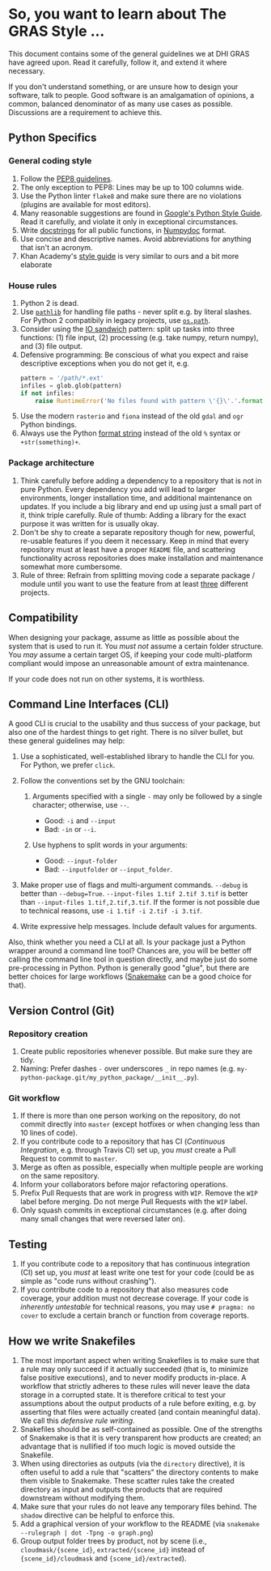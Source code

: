 # So, you want to learn about The GRAS Style ...

This document contains some of the general guidelines we at DHI GRAS have agreed upon. Read it carefully, follow it, and extend it where necessary. 

If you don't understand something, or are unsure how to design your software, talk to people. Good software is an amalgamation of opinions, a common, balanced denominator of as many use cases as possible. Discussions are a requirement to achieve this.


## Python Specifics

### General coding style

1. Follow the [PEP8 guidelines](https://www.python.org/dev/peps/pep-0008/).
1. The only exception to PEP8: Lines may be up to 100 columns wide.
1. Use the Python linter `flake8` and make sure there are no violations (plugins are available for most editors).
1. Many reasonable suggestions are found in [Google's Python Style Guide](https://google.github.io/styleguide/pyguide.html). Read it carefully, and violate it only in exceptional circumstances.
1. Write [docstrings](https://sphinxcontrib-napoleon.readthedocs.io) for all public functions, in
    [Numpydoc](https://github.com/numpy/numpy/blob/master/doc/HOWTO_DOCUMENT.rst.txt) format.
1. Use concise and descriptive names. Avoid abbreviations for anything that isn't an acronym.
1. Khan Academy's [style guide](https://github.com/Khan/style-guides/blob/master/style/python.md) is very similar to ours and a bit more elaborate 

### House rules

1. Python 2 is dead.
1. Use [`pathlib`](https://docs.python.org/library/pathlib.html) for handling file paths - never split e.g. by literal slashes. For Python 2 compatibily in legacy projects, use [`os.path`](https://docs.python.org/library/os.path.html).
1. Consider using the [IO sandwich](http://www.perrygeo.com/processing-vector-features-in-python.html) pattern:
    split up tasks into three functions: (1) file input, (2) processing
    (e.g. take numpy, return numpy), and (3) file output.
1. Defensive programming: Be conscious of what you expect and raise descriptive exceptions when you do not get it, e.g.
    ```python
    pattern = '/path/*.ext'
    infiles = glob.glob(pattern)
    if not infiles:
        raise RuntimeError('No files found with pattern \'{}\'.'.format(pattern))
    ```
1. Use the modern `rasterio` and `fiona` instead of the old `gdal` and `ogr` Python bindings.
1. Always use the Python [format string](https://docs.python.org/3/library/string.html#format-string-syntax) instead of the old `%` syntax or `+str(something)+`.

### Package architecture

1. Think carefully before adding a dependency to a repository that is not in pure Python. Every dependency you add will lead to larger environments, longer installation time, and additional maintenance on updates. If you include a big library and end up using just a small part of it, think triple carefully. Rule of thumb: Adding a library for the exact purpose it was written for is usually okay.
1. Don't be shy to create a separate repository though for new, powerful, re-usable features if you deem it necessary. Keep in mind that every repository must at least have a proper `README` file, and scattering functionality across repositories does make installation and maintenance somewhat more cumbersome.
1. Rule of three: Refrain from splitting moving code a separate package / module until you want to use the feature from at least [three](https://en.wikipedia.org/wiki/Rule_of_three_(computer_programming)) different projects.


## Compatibility

When designing your package, assume as little as possible about the system that is used to run it. You *must not* assume a certain folder structure. You *may* assume a certain target OS, if keeping your code multi-platform compliant would impose an unreasonable amount of extra maintenance.

If your code does not run on other systems, it is worthless.


## Command Line Interfaces (CLI)

A good CLI is crucial to the usability and thus success of your package, but also one of the hardest things to get right. There is no silver bullet, but these general guidelines may help:

1. Use a sophisticated, well-established library to handle the CLI for you. For Python, we prefer `click`.
1. Follow the conventions set by the GNU toolchain:

   1. Arguments specified with a single `-` may only be followed by a single character; otherwise, use `--`.
      * Good: `-i` and `--input` 
      * Bad: `-in` or `--i`. 
  
   1. Use hyphens to split words in your arguments: 
      * Good: `--input-folder`
      * Bad: `--inputfolder` or `--input_folder`.
1. Make proper use of flags and multi-argument commands. `--debug` is better than `--debug=True`. `--input-files 1.tif 2.tif 3.tif` is better than `--input-files 1.tif,2.tif,3.tif`. If the former is not possible due to technical reasons, use `-i 1.tif -i 2.tif -i 3.tif`.
1. Write expressive help messages. Include default values for arguments.

Also, think whether you need a CLI at all. Is your package just a Python wrapper around a command line tool? Chances are, you will be better off calling the command line tool in question directly, and maybe just do some pre-processing in Python. Python is generally good "glue", but there are better choices for large workflows ([Snakemake](http://snakemake.readthedocs.io/en/stable/) can be a good choice for that).


## Version Control (Git)

### Repository creation

1. Create public repositories whenever possible. But make sure they are tidy.
1. Naming: Prefer dashes `-` over underscores `_` in repo names (e.g. `my-python-package.git/my_python_package/__init__.py`).

### Git workflow

1. If there is more than one person working on the repository, do not commit directly into `master` (except hotfixes or when changing less than 10 lines of code).
1. If you contribute code to a repository that has CI (*Continuous Integration*, e.g. through Travis CI) set up, you *must* create a Pull Request to commit to `master`.
1. Merge as often as possible, especially when multiple people are working on the same repository.
1. Inform your collaborators before major refactoring operations.
1. Prefix Pull Requests that are work in progress with `WIP`. Remove the `WIP` label before merging. Do not merge Pull Requests with the `WIP` label.
1. Only squash commits in exceptional circumstances (e.g. after doing many small changes that were reversed later on).

## Testing

1. If you contribute code to a repository that has continuous integration (CI) set up, you *must* at least write one test for your code (could be as simple as "code runs without crashing").
1. If you contribute code to a repository that also measures code coverage, your addition must not decrease coverage. If your code is *inherently untestable* for technical reasons, you may use `# pragma: no cover` to exclude a certain branch or function from coverage reports.

## How we write Snakefiles

1. The most important aspect when writing Snakefiles is to make sure that a rule may only succeed if it actually succeeded (that is, to minimize false positive executions), and to never modify products in-place. A workflow that strictly adheres to these rules will never leave the data storage in a corrupted state. It is therefore critical to test your assumptions about the output products of a rule before exiting, e.g. by asserting that files were actually created (and contain meaningful data). We call this *defensive rule writing*.
1. Snakefiles should be as self-contained as possible. One of the strengths of Snakemake is that it is very transparent how products are created; an advantage that is nullified if too much logic is moved outside the Snakefile.
1. When using directories as outputs (via the `directory` directive), it is often useful to add a rule that "scatters" the directory contents to make them visible to Snakemake. These scatter rules take the created directory as input and outputs the products that are required downstream without modifying them.
1. Make sure that your rules do not leave any temporary files behind. The `shadow` directive can be helpful to enforce this.
1. Add a graphical version of your workflow to the README (via `snakemake --rulegraph | dot -Tpng -o graph.png`)
1. Group output folder trees by product, not by scene (i.e., `cloudmask/{scene_id}`, `extracted/{scene_id}` instead of `{scene_id}/cloudmask` and `{scene_id}/extracted`).
